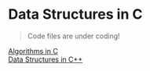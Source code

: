 # Data Structures in C

> Code files are under coding!

[Algorithms in C](https://github.com/A7abhilash/dsa-C)  
[Data Structures in C++](https://github.com/A7abhilash/dsa-cpp)
